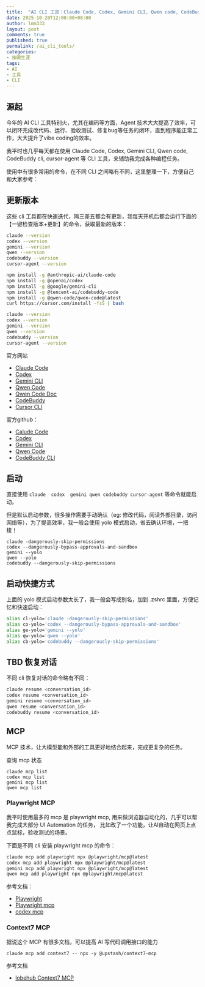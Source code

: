 ```yaml
---
title:  "AI CLI 工具：Claude Code, Codex, Gemini CLI, Qwen code, CodeBuddy cli, cursor-agent 我的常用命令"
date: 2025-10-20T12:00:00+08:00
author: lmm333
layout: post
comments: true
published: true
permalink: /ai_cli_tools/
categories:
- 挨踢生涯
tags:
- AI
- 工具
- CLI
---
```


## 源起

今年的 AI CLI 工具特别火，尤其在编码等方面，Agent 技术大大提高了效率，可以闭环完成改代码、运行、验收测试、修复bug等任务的闭环，直到程序能正常工作，大大提升了vibe coding的效率。

我平时也几乎每天都在使用 Claude Code, Codex, Gemini CLI, Qwen code, CodeBuddy cli, cursor-agent 等 CLI 工具，来辅助我完成各种编程任务。

使用中有很多常用的命令，在不同 CLI 之间略有不同，这里整理一下，方便自己和大家参考：

## 更新版本

这些 cli 工具都在快速迭代，隔三差五都会有更新，我每天开机后都会运行下面的【一键检查版本+更新】的命令，获取最新的版本：

```sh
claude --version
codex --version
gemini --version
qwen --version
codebuddy --version
cursor-agent --version

npm install -g @anthropic-ai/claude-code
npm install -g @openai/codex
npm install -g @google/gemini-cli
npm install -g @tencent-ai/codebuddy-code 
npm install -g @qwen-code/qwen-code@latest
curl https://cursor.com/install -fsS | bash

claude --version
codex --version
gemini --version
qwen --version
codebuddy --version
cursor-agent --version
```

官方网站
- [Claude Code](https://www.claude.com/product/claude-code)
- [Codex](https://openai.com/zh-Hans-CN/codex/)
- [Gemini CLI](https://cloud.google.com/gemini/docs/codeassist/gemini-cli)
- [Qwen Code](https://qwenlm.github.io/qwen-code-docs/)
- [Qwen Code Doc](https://qwenlm.github.io/qwen-code-docs/zh/)
- [CodeBuddy](https://www.codebuddy.ai/)
- [Cursor CLI](https://cursor.com/cn/cli)

官方github：
- [Calude Code](https://github.com/anthropics/claude-code)
- [Codex](https://github.com/openai/codex/ )
- [Gemini CLI](https://github.com/google-gemini/gemini-cli)
- [Qwen Code](https://github.com/QwenLM/qwen-code)
- [CodeBuddy CLI](https://mp.weixin.qq.com/s/twmCoGDSr7Sv6UxQUBvRmg)

## 启动
直接使用 ```claude  codex  gemini qwen codebuddy cursor-agent``` 等命令就能启动。

但是默认启动参数，很多操作需要手动确认（eg: 修改代码，阅读外部目录，访问网络等），为了提高效率，我一般会使用 yolo 模式启动，省去确认环境，一把梭！

```shell
claude -dangerously-skip-permissions
codex --dangerously-bypass-approvals-and-sandbox 
gemini --yolo
qwen --yolo
codebuddy --dangerously-skip-permissions
```

## 启动快捷方式
上面的  yolo 模式启动参数太长了，我一般会写成别名，加到 .zshrc 里面，方便记忆和快速启动：

```sh
alias cl-yolo='claude -dangerously-skip-permissions'
alias co-yolo='codex --dangerously-bypass-approvals-and-sandbox'
alias ge-yolo='gemini --yolo'
alias qw-yolo='qwen --yolo'
alias cb-yolo='codebuddy --dangerously-skip-permissions'
```

## TBD 恢复对话

不同 cli 恢复对话的命令略有不同：

```sh
claude resume <conversation_id>
codex resume <conversation_id>
gemini resume <conversation_id>
qwen resume <conversation_id>
codebuddy resume <conversation_id>
```

## MCP
MCP 技术，让大模型能和外部的工具更好地结合起来，完成更复杂的任务。

查询 mcp 状态
```shell
claude mcp list
codex mcp list
gemini mcp list
qwen mcp list
```

### Playwright MCP
我平时使用最多的 mcp 是  playwright mcp, 用来做浏览器自动化的，几乎可以帮我完成大部分 UI Automation 的任务， 比如改了一个功能，让AI自动在网页上点点鼠标，验收测试的场景。

下面是不同 cli 安装 playwright mcp 的命令：

```sh
claude mcp add playwright npx @playwright/mcp@latest
codex mcp add playwright npx @playwright/mcp@latest
gemini mcp add playwright npx @playwright/mcp@latest
qwen mcp add playwright npx @playwright/mcp@latest
```

参考文档：
- [Playwright](https://playwright.dev/)
- [Playwright mcp](http://github.com/microsoft/playwright-mcp)
- [codex mcp](https://github.com/openai/codex/blob/main/docs/config.md#mcp_servers )

### Context7 MCP
据说这个 MCP 有很多文档，可以提高 AI 写代码调用接口的能力

```shell
claude mcp add context7 -- npx -y @upstash/context7-mcp
```

参考文档
- [lobehub Context7 MCP](https://lobehub.com/zh/mcp/upstash-context7)
